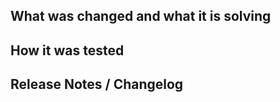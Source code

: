 
<!--
Thanks for submitting a Pull Request (PR)!
Before submitting your PR, ensure the following:
- The code follows the project's guideline https://github.com/hyperledger/identus/blob/main/CONTRIBUTING.md.
- The issue related to this PR is mentioned by writing.
   - Refer to an issue from this repository by writing: fixes #xxxx.
   - Refer to an issue from another repository by writing: fixes `owner/repository#issue_number`. For example: `hyperledger/identus-cloud-agent#12`.
- The ADR (Architecture Decision Record) related to this PR, if any, is linked from https://github.com/hyperledger/identus-docs/tree/main/documentation/adrs/decisions. Use the format [ADR title](ADR address). 
- The following is a checklist to guide you through the PR: 
  - My PR is free of third-party dependencies that don't comply with the [Allowlist](https://toc.hyperledger.org/governing-documents/allowed-third-party-license-policy.html#approved-licenses-for-allowlist).
  - I have checked the PR title to follow the [conventional commit specification](https://www.conventionalcommits.org/en/v1.0.0/).
  - I have commented my code, particularly in hard-to-understand areas.
  - I have made corresponding changes to the documentation.
  - I have added tests that prove my fix is effective or that my feature works and no regression was introduced by my PR.
  - No new TODOs or FIXMEs added without any justification in the below description.
- Finally, assign reviewers and indicate what kind of feedback you are expecting.
  
Provide the following information in basic English for the community to understand.
Do not leave any section empty, write "N/A" if not applicable.
-->

## What was changed and what it is solving

## How it was tested

## Release Notes / Changelog
<!--
Write a short (one line) summary that describes the changes in this
pull request for inclusion in the changelog.
This is what will be user facing in the release note.
If there is no need, write "None".
It must be placed inside the below triple backticks section:
-->
```markdown changelog

```

